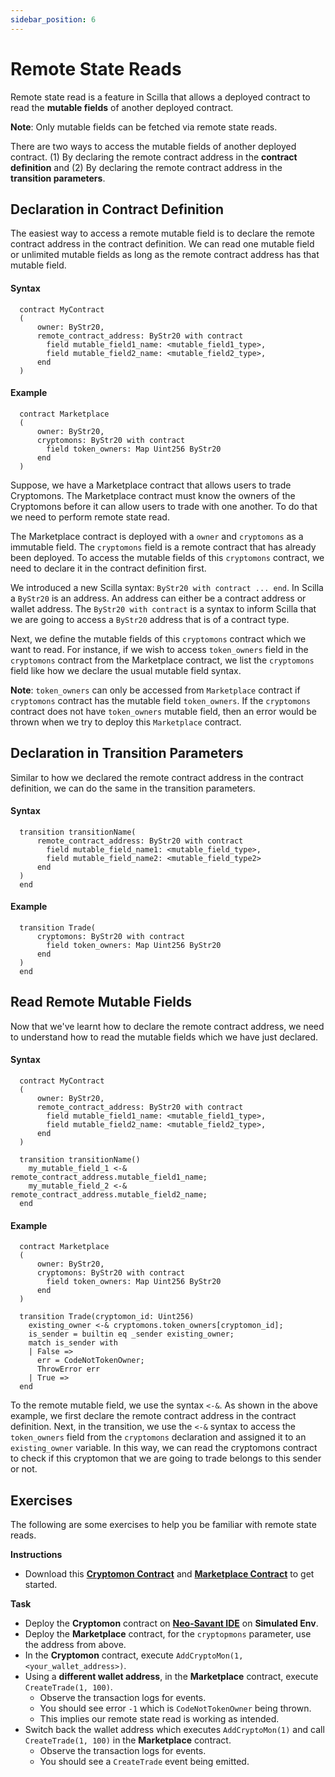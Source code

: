 ```yaml
---
sidebar_position: 6
---
```


# Remote State Reads
Remote state read is a feature in Scilla that allows a deployed contract to read the **mutable fields** of another deployed contract.

**Note**: Only mutable fields can be fetched via remote state reads.

There are two ways to access the mutable fields of another deployed contract. (1) By declaring the remote contract address in the **contract definition** and (2) By declaring the remote contract address in the **transition parameters**.

## Declaration in Contract Definition
The easiest way to access a remote mutable field is to declare the remote contract address in the contract definition.
We can read one mutable field or unlimited mutable fields as long as the remote contract address has that mutable field.

#### Syntax
```
  contract MyContract
  (
      owner: ByStr20,
      remote_contract_address: ByStr20 with contract
        field mutable_field1_name: <mutable_field1_type>,
        field mutable_field2_name: <mutable_field2_type>,
      end
  )
```

#### Example
```
  contract Marketplace
  (
      owner: ByStr20,
      cryptomons: ByStr20 with contract
        field token_owners: Map Uint256 ByStr20
      end
  )
```

Suppose, we have a Marketplace contract that allows users to trade Cryptomons. The Marketplace contract must know the owners of the Cryptomons before it can allow users to trade with one another. To do that we need to perform remote state read.

The Marketplace contract is deployed with a `owner` and `cryptomons` as a immutable field. The `cryptomons` field is a remote contract that has already been deployed. To access the mutable fields of this `cryptomons` contract, we need to declare it in the contract definition first.

We introduced a new Scilla syntax: `ByStr20 with contract ... end`. In Scilla a `ByStr20` is an address. An address can either be a contract address or wallet address. The `ByStr20 with contract` is a syntax to inform Scilla that we are going to access a `ByStr20` address that is of a contract type.

Next, we define the mutable fields of this `cryptomons` contract which we want to read. For instance, if we wish to access `token_owners` field in the `cryptomons` contract from the Marketplace contract, we list the `cryptomons` field like how we declare the usual mutable field syntax.

**Note**: `token_owners` can only be accessed from `Marketplace` contract if `cryptomons` contract has the mutable field `token_owners`. If the `cryptomons` contract does not have `token_owners` mutable field, then an error would be thrown when we try to deploy this `Marketplace` contract.

## Declaration in Transition Parameters
Similar to how we declared the remote contract address in the contract definition, we can do the same in the transition parameters.

#### Syntax
```
  transition transitionName(
      remote_contract_address: ByStr20 with contract
        field mutable_field_name1: <mutable_field_type>,
        field mutable_field_name2: <mutable_field_type2>
      end
  )
  end
```

#### Example
```
  transition Trade(
      cryptomons: ByStr20 with contract
        field token_owners: Map Uint256 ByStr20
      end
  )
  end
```

## Read Remote Mutable Fields
Now that we've learnt how to declare the remote contract address, we need to understand how to read the mutable fields which we have just declared.

#### Syntax
```
  contract MyContract
  (
      owner: ByStr20,
      remote_contract_address: ByStr20 with contract
        field mutable_field1_name: <mutable_field1_type>,
        field mutable_field2_name: <mutable_field2_type>,
      end
  )

  transition transitionName()
    my_mutable_field_1 <-& remote_contract_address.mutable_field1_name;
    my_mutable_field_2 <-& remote_contract_address.mutable_field2_name;
  end
```

#### Example
```
  contract Marketplace
  (
      owner: ByStr20,
      cryptomons: ByStr20 with contract
        field token_owners: Map Uint256 ByStr20
      end
  )

  transition Trade(cryptomon_id: Uint256)
    existing_owner <-& cryptomons.token_owners[cryptomon_id];
    is_sender = builtin eq _sender existing_owner;
    match is_sender with
    | False =>
      err = CodeNotTokenOwner;
      ThrowError err
    | True =>
  end
```

To the remote mutable field, we use the syntax `<-&`. As shown in the above example, we first declare the remote contract address in the contract definition. Next, in the transition, we use the `<-&` syntax to access the `token_owners` field from the `cryptomons` declaration and assigned it to an `existing_owner` variable. In this way, we can read the cryptomons contract to check if this cryptomon that we are going to trade belongs to this sender or not.

## Exercises

The following are some exercises to help you be familiar with remote state reads.

**Instructions**
- Download this [**Cryptomon Contract**](https://github.com/teye/zilliqa-tldr-dapp-course/blob/main/exercises/chapter1/ch01_remote_state_read_cryptomon.scilla) and [**Marketplace Contract**](https://github.com/teye/zilliqa-tldr-dapp-course/blob/main/exercises/chapter1/ch01_remote_state_read_marketplace.scilla) to get started.

**Task**
- Deploy the **Cryptomon** contract on  [**Neo-Savant IDE**](https://ide.zilliqa.com/) on **Simulated Env**.
- Deploy the **Marketplace** contract, for the `cryptopmons` parameter, use the address from above.
- In the **Cryptomon** contract, execute `AddCryptoMon(1, <your_wallet_address>)`.
- Using a **different wallet address**, in the **Marketplace** contract, execute `CreateTrade(1, 100)`.
  - Observe the transaction logs for events.
  - You should see error `-1` which is `CodeNotTokenOwner` being thrown.
  - This implies our remote state read is working as intended.
- Switch back the wallet address which executes `AddCryptoMon(1)` and call `CreateTrade(1, 100)` in the **Marketplace** contract.
  - Observe the transaction logs for events.
  - You should see a `CreateTrade` event being emitted.
